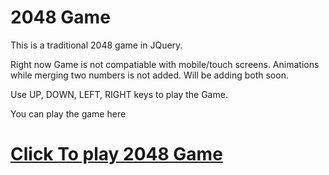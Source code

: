 # 2048 Game

 This is a traditional 2048 game in JQuery.

Right now Game is not compatiable with mobile/touch screens.
Animations while merging two numbers is not added. Will be adding both soon.

 Use UP, DOWN, LEFT, RIGHT keys to play the Game.
 
 You can play the game here
 
# [Click To play 2048 Game](https://voidvic.github.io/2048)
